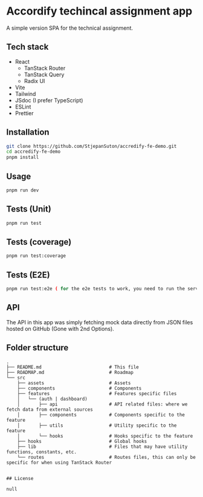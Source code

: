 # Accordify techincal assignment app

A simple version SPA for the technical assignment.

## Tech stack

- React
  - TanStack Router
  - TanStack Query
  - Radix UI
- Vite
- Tailwind
- JSdoc (I prefer TypeScript)
- ESLint
- Prettier

## Installation

```bash
git clone https://github.com/StjepanSuton/accredify-fe-demo.git
cd accredify-fe-demo
pnpm install
```

## Usage

```bash
pnpm run dev
```

## Tests (Unit)

```bash
pnpm run test
```

## Tests (coverage)

```bash
pnpm run test:coverage
```

## Tests (E2E)

```bash
pnpm run test:e2e ( for the e2e tests to work, you need to run the server first on port 3001 )

```

## API

The API in this app was simply fetching mock data directly from JSON files hosted on GitHub (Gone with 2nd Options).

## Folder structure

```
.
├── README.md                         # This file
├── ROADMAP.md                        # Roadmap
└── src
    ├── assets                        # Assets
    ├── components                    # Components
    ├── features                      # Features specific files
    │   └── (auth | dashboard)
    │       ├── api                   # API related files: where we fetch data from external sources
    │       ├── components            # Components specific to the feature
    │       ├── utils                 # Utility specific to the feature
    │       └── hooks                 # Hooks specific to the feature
    ├── hooks                         # Global hooks
    ├── lib                           # Files that may have utility functions, constants, etc.
    └── routes                        # Routes files, this can only be specific for when using TanStack Router


## License

null
```

